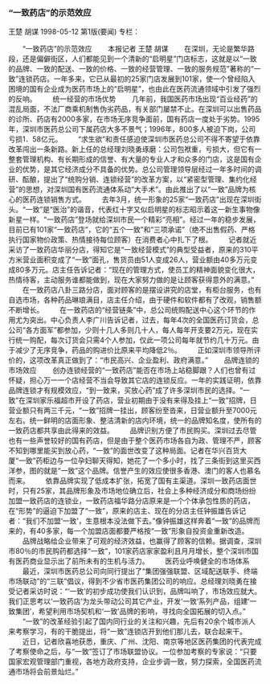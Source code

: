 ### “一致药店”的示范效应
王楚  胡谋
1998-05-12
第1版(要闻)
专栏：

　　“一致药店”的示范效应
　　本报记者  王楚  胡谋
　　在深圳，无论是繁华路段，还是偏僻街区，人们都能见到一个清新的“启明星”门店标志，这就是以“一致的品牌、一致的配送、一致的价格、一致的经营管理、一致的服务规范”著称的“一致”连锁药店。一年多来，它已从最初的25家门店发展到101家，使一个曾经陷入困境的国有企业成为医药市场上的“启明星”，也由此在医药流通领域中引发了强烈的反响。
　　统一经营的市场优势
　　几年前，我国医药市场出现“百业经药”的混乱局面，不法厂商乘机制售伪劣药品，有关部门屡禁不止。在深圳可以出售药品的诊所、药店有2000多家，在市场无序竞争面前，国有药店一度处于劣势。1995年，深圳市医药总公司下属药店大多不景气；1996年，800多人被迫下岗，公司亏损1．58亿元。
　　“求生欲”和责任感迫使深圳市医药总公司不得不寄望于依靠改革闯出一条新路。新上任的总经理刘晓勇琢磨：公司包袱重，亏损大，但它有一整套管理机构、有长期形成的信誉、有大量的专业人才和众多的门店，这是国有企业的优势，是其它经济成分不具备的优势。总公司管理领导层经过一年多时间的调研、酝酿，提出了“统购分销、连锁经营”的改革方案，以“紧密型管理、集约化经营”的思想，对深圳国有医药流通体系动“大手术”。由此推出了以“一致”品牌为核心的医药连锁销售方式。
　　去年3月，统一形象的25家“一致药店”出现在深圳街头。“一致”是“医治”的谐音，代表红十字又似启明星的标志昭示着这一新生事物像新星一样。“一致药店”登场就给深圳市民一个精彩“亮相”。经过一年的稳步发展，目前已有101家“一致药店”，它的“五个一致”和“三项承诺”（绝不出售假药、严格执行国家物价政策、热情接待每位顾客）在消费者心中扎下了根。
　　记者就近采访了一致药店华丽分店，得知它是“一致经营模式”的典型受益者，原来的310平方米营业面积变成了“一致”面孔，售货员由51人变成26人，营业额由40多万元变成80多万元。店主任告诉记者：“现在的管理方式，使员工的精神面貌变化很大，热情待客，主动服务谁都能做到，现在大家努力做的是让顾客获得意外的满意。”
　　在一致药店八卦三路分店，面对顾客的是摆设讲究的店堂，有柜台服务，也有自选市场，各种药品琳琅满目，店主任介绍，由于硬件和软件都有了改观，销售额不断增长。
　　在一致药店的“经营链条”中，总公司统购配送中心这个环节的作用尤为突出。中心负责人李广川告诉记者，过去，每年4次的全国医药订货会，总公司“各方面军”都参加，少则十几人多则几十人，每人每年开支要2万元，现在实行统一购配，每次订货会只需4个人参加，仅此一项公司每年就节约几十万元。由于减少了无序竞争，药品的购进价比原来平均降低2％。
　　正如深圳市领导所评价的，这项改革真正做到了：“市民高兴、企业盈利、政府满意。”
　　品牌连锁的市场效应
　　创办连锁经营的“一致药店”能否在市场上站稳脚跟？人们也曾有过怀疑，担心万一一个店经营不当会导致其它店的连锁反应。一年的实践证明，依靠品牌连锁才有规模效应，“到一致来，买放心药”成了许多深圳市民的选择。“一致”在深圳家乐福超市开设了药店，营业初期由于没有来得及挂上“一致”招牌，日营业额只有两三千元，“一致”招牌一挂出，顾客纷至沓来，日营业额升至7000元左右。统一鲜明的店面形象、整洁清新的店内环境，统一的品牌知名度，使所有的一致药店都共享由此得来的效益。
　　品牌识别方便了市民购买。深圳过去尽管也有一些声誉较好的国有药店，但是由于整个医药市场各自为政、管理不严，顾客不知到哪里能买到放心药，“一致”的面世改变了这种局面。记者在华兴百货大厦“一致”药柜边与一位孕妇聊天得知，她花了一个多小时，找了三条街到这里买西洋参，图的就是“一致”这个品牌。信誉产生的效应使很多香港、澳门的客人也慕名而来。
　　依靠品牌实现了低成本扩张，拓宽了国有主渠道。深圳一致药店面世时，只有25家，其品牌形象及市场地位确立后，社会上多种经济成分和商场纷纷加盟一致药店的连锁业，一致药店福华路分店原来是一个个体承包性质的药店，在“形势”的逼迫下加盟了“一致”，原来的店主、现在的分店主任钟振雄告诉记者：“我们不加盟‘一致’，生意根本没法做下去。”像钟振雄这样奔着“一致”的品牌而来的，有40多家，每一个加盟店面都要严格按“一致”形象自投资金重新改造。
　　品牌战略给企业带来了可观的经济效益，也赢得了顾客的信赖。据调查，深圳市80％的市民购药都选择“一致”，101家药店家家盈利且月月增长，整个深圳市国有医药商业显示出了前所未有的生机与活力。
　　医药业呼唤健全的市场体系
　　最近，深圳市医药总公司向同行提出了“集团强强联盟、区域配送联手、终端市场联动”的“三联”倡议，得到不少省市医药集团公司的响应。总经理刘晓勇在接受记者采访时说：“‘一致’的初步成功使我们认识到，品牌叫响了，市场效应就大。我们正思考以‘一致药店’为龙头带动公司其它产业，开发‘一致’系列产品，组建‘一致集团’，希望利用市场契机和‘一致’品牌的影响，寻找向全国拓展的切入点。”
　　“一致”的改革经验引起了国内同行业的关注和兴趣，先后有20余个城市派人来考察学习，有的干脆提出，将“一致”连锁店开到他们那儿去，联合起来干。
　　近日，记者欣喜地获悉，重庆、广州、沈阳、南京等地区医药集团的代表完成了考察使命之后，与“一致”签订了市场联盟协议。一位参加考察的专家说：“只要国家宏观管理部门重视，各地方政府支持，企业步调一致，努力探索，全国医药流通市场将会前景灿烂。”
